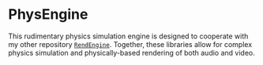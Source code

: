 # PhysEngine

This rudimentary physics simulation engine is designed to cooperate with my other
repository [`RendEngine`](https://github.com/ArvinSKushwaha/RendEngine). Together,
these libraries allow for complex physics simulation and physically-based rendering
of both audio and video.
